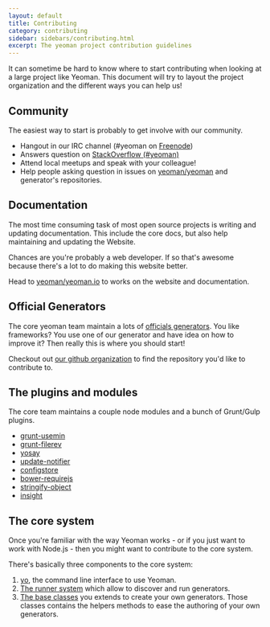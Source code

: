 ```yaml
---
layout: default
title: Contributing
category: contributing
sidebar: sidebars/contributing.html
excerpt: The yeoman project contribution guidelines
---
```


It can sometime be hard to know where to start contributing when looking at a large project like Yeoman. This document will try to layout the project organization and the different ways you can help us!

## Community

The easiest way to start is probably to get involve with our community.

* Hangout in our IRC channel (#yeoman on [Freenode](http://freenode.net/))
* Answers question on [StackOverflow (#yeoman)](http://stackoverflow.com/questions/tagged/yeoman)
* Attend local meetups and speak with your colleague!
* Help people asking question in issues on [yeoman/yeoman](https://github.com/yeoman/yeoman) and generator's repositories.

## Documentation

The most time consuming task of most open source projects is writing and updating documentation. This include the core docs, but also help maintaining and updating the Website.

Chances are you're probably a web developer. If so that's awesome because there's a lot to do making this website better.

Head to [yeoman/yeoman.io](https://github.com/yeoman/yeoman.io) to works on the website and documentation.

## Official Generators

The core yeoman team maintain a lots of [officials generators](/generators/official.html). You like frameworks? You use one of our generator and have idea on how to improve it? Then really this is where you should start!

Checkout out [our github organization](https://github.com/yeoman) to find the repository you'd like to contribute to.

## The plugins and modules

The core team maintains a couple node modules and a bunch of Grunt/Gulp plugins.

- [grunt-usemin](https://github.com/yeoman/grunt-usemin)
- [grunt-filerev](https://github.com/yeoman/grunt-filerev)
- [yosay](https://github.com/yeoman/yosay)
- [update-notifier](https://github.com/yeoman/update-notifier)
- [configstore](https://github.com/yeoman/configstore)
- [bower-requirejs](https://github.com/yeoman/bower-requirejs)
- [stringify-object](https://github.com/yeoman/stringify-object)
- [insight](https://github.com/yeoman/insight)

## The core system

Once you're familiar with the way Yeoman works - or if you just want to work with Node.js - then you might want to contribute to the core system.

There's basically three components to the core system:

1. [yo](https://github.com/yeoman/yo), the command line interface to use Yeoman.
2. [The runner system](https://github.com/yeoman/generator) which allow to discover and run generators.
2. [The base classes](https://github.com/yeoman/generator) you extends to create your own generators. Those classes contains the helpers methods to ease the authoring of your own generators.
